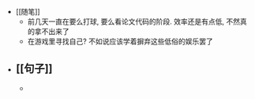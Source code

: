 - [[随笔]]
	- 前几天一直在要么打球, 要么看论文代码的阶段. 效率还是有点低, 不然真的拿不出来了
	- 在游戏里寻找自己? 不如说应该学着摒弃这些低俗的娱乐罢了
- [[句子]]
	-
	-